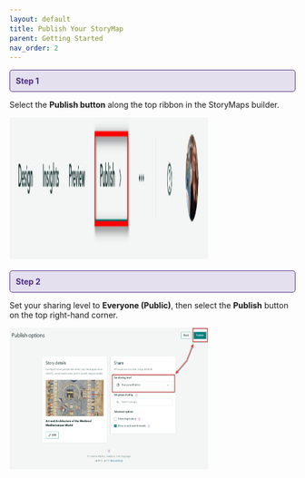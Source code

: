 ```yaml
---
layout: default
title: Publish Your StoryMap
parent: Getting Started
nav_order: 2
---
```


<div style="border: 1px solid #4E2A84; background-color: #E4E0EE; padding: 10px; border-radius: 5px; color: #4E2A84;">
  <strong>Step 1</strong>
</div>

Select the **Publish button** along the top ribbon in the StoryMaps builder.  

<img src="https://raw.githubusercontent.com/nulib-ds/NU-ARTHIST329/refs/heads/main/content/img/publish_button.jpg" width="350" height="250">
<br>
<br>

<div style="border: 1px solid #4E2A84; background-color: #E4E0EE; padding: 10px; border-radius: 5px; color: #4E2A84;">
  <strong>Step 2</strong>
</div>

Set your sharing level to **Everyone (Public)**, then select the **Publish** button on the top right-hand corner. 

<img src="https://raw.githubusercontent.com/nulib-ds/NU-ARTHIST329/refs/heads/main/content/img/sharing_levels.jpg" width="350" height="250">
<br>
<br>
